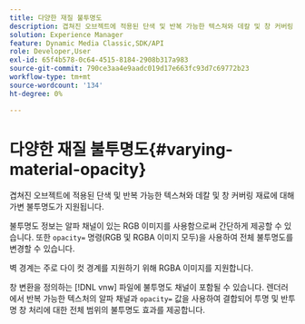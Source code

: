 ```yaml
---
title: 다양한 재질 불투명도
description: 겹쳐진 오브젝트에 적용된 단색 및 반복 가능한 텍스쳐와 데칼 및 창 커버링 재료에 대해 가변 불투명도가 지원됩니다.
solution: Experience Manager
feature: Dynamic Media Classic,SDK/API
role: Developer,User
exl-id: 65f4b578-0c64-4515-8184-2908b317a983
source-git-commit: 790ce3aa4e9aadc019d17e663fc93d7c69772b23
workflow-type: tm+mt
source-wordcount: '134'
ht-degree: 0%

---
```


# 다양한 재질 불투명도{#varying-material-opacity}

겹쳐진 오브젝트에 적용된 단색 및 반복 가능한 텍스쳐와 데칼 및 창 커버링 재료에 대해 가변 불투명도가 지원됩니다.

불투명도 정보는 알파 채널이 있는 RGB 이미지를 사용함으로써 간단하게 제공할 수 있습니다. 또한 `opacity=` 명령(RGB 및 RGBA 이미지 모두)을 사용하여 전체 불투명도를 변경할 수 있습니다.

벽 경계는 주로 다이 컷 경계를 지원하기 위해 RGBA 이미지를 지원합니다.

창 변환을 정의하는 [!DNL vnw] 파일에 불투명도 채널이 포함될 수 있습니다. 렌더러에서 반복 가능한 텍스처의 알파 채널과 `opacity=` 값을 사용하여 결합되어 투명 및 반투명 창 처리에 대한 전체 범위의 불투명도 효과를 제공합니다.
